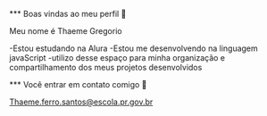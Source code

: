 *** Boas vindas ao meu perfil 💜

Meu nome é Thaeme Gregorio

-Estou estudando na Alura
-Estou me desenvolvendo na linguagem javaScript
-utilizo desse espaço para minha organização e compartilhamento dos meus projetos desenvolvidos

*** Você entrar em contato comigo 📧

Thaeme.ferro.santos@escola.pr.gov.br
